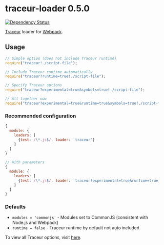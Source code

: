 # traceur-loader 0.5.0
[![Dependency Status](http://img.shields.io/gemnasium/jupl/traceur-loader.svg?style=flat)](https://gemnasium.com/jupl/traceur-loader)

[Traceur](https://github.com/google/traceur-compiler) loader for [Webpack](https://webpack.github.io/).

## Usage
```javascript
// Simple option (does not include Traceur runtime)
require("traceur!./script-file");

// Include Traceur runtime automatically
require("traceur?runtime=true!./script-file");

// Specify Traceur options
require("traceur?experimental=true&symbols=true!./script-file");

// All together now
require("traceur?experimental=true&runtime=true&symbols=true!./script-file");
```

### Recommended configuration
```javascript
{
  module: {
    loaders: [
      {test: /\*.js$/, loader: 'traceur'}
    ]
  }
}

// With parameters
{
  module: {
    loaders: [
      {test: /\*.js$/, loader: 'traceur?experimental=true&runtime=true'}
    ]
  }
}
```

### Defaults
- `modules = 'commonjs'` - Modules set to CommonJS (consistent with Node.js and Webpack)
- `runtime = false` - Traceur runtime by default not auto included

To view all Traceur options, visit [here](https://github.com/google/traceur-compiler/blob/master/src/Options.js).

